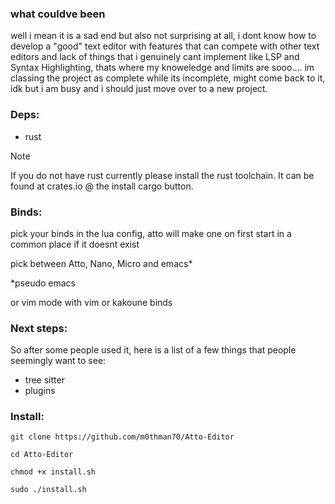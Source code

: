 ### what couldve been
well i mean it is a sad end but also not surprising at all, i dont know how to develop a "good" text editor with features that can compete with other text editors and lack of things that i genuinely cant implement like LSP and Syntax Highlighting, thats where my knoweledge and limits are sooo.... im classing the project as complete while its incomplete, might come back to it, idk but i am busy and i should just move over to a new project.

### Deps:

  - rust 
    
> [!NOTE]  
> If you do not have rust currently please install the rust toolchain. It can be found at crates.io @ the install cargo button.

### Binds:

pick your binds in the lua config, atto will make one on first start in a common place if it doesnt exist

pick between Atto, Nano, Micro and emacs*

*pseudo emacs

or vim mode with vim or kakoune binds

### Next steps:

So after some people used it, here is a list of a few things that people seemingly want to see:

- tree sitter
- plugins

### Install:

`git clone https://github.com/m0thman70/Atto-Editor`

`cd Atto-Editor`

`chmod +x install.sh`

`sudo ./install.sh`
